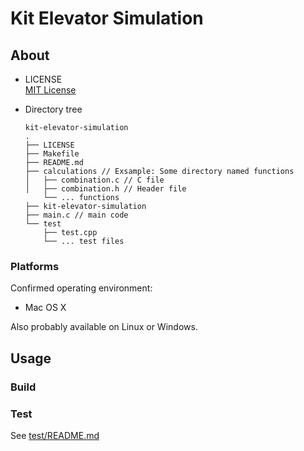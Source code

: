 # Kit Elevator Simulation

## About
- LICENSE  
  [MIT License](https://github.com/shumpei-kawaguchi/kit-elevator-simulation/blob/main/LICENSE)

- Directory tree
  ```
  kit-elevator-simulation
  .
  ├── LICENSE
  ├── Makefile
  ├── README.md
  ├── calculations // Exsample: Some directory named functions
  │   ├── combination.c // C file
  │   ├── combination.h // Header file
      └── ... functions
  ├── kit-elevator-simulation
  ├── main.c // main code
  └── test
      ├── test.cpp
      └── ... test files
  ```

### Platforms
Confirmed operating environment:
- Mac OS X

Also probably available on Linux or Windows.

## Usage
### Build
### Test
See [ test/README.md](https://github.com/shumpei-kawaguchi/kit-elevator-simulation/blob/main/test/README.md)
